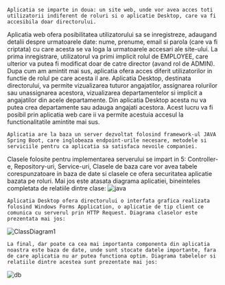 	Aplicatia se imparte in doua: un site web, unde vor avea acces toti utilizatorii indiferent de roluri si o aplicatie Desktop, care va fi accesibila doar directorului. 
Aplicatia web ofera posibilitatea utilizatorului sa se inregistreze, adaugand detalii despre urmatoarele date: nume, prenume, email si parola (care va fi criptata) cu care acesta se va loga la urmatoarele accesari ale site-ului. 
La prima inregistrare, utilizatorul va primi implicit rolul de EMPLOYEE, care ulterior va putea fi modificat doar de catre director (avand rol de ADMIN). 
Dupa cum am amintit mai sus, aplicatia ofera acces diferit utilizatorilor in functie de rolul pe care acesta il are.
Aplicatia Desktop, destinata directorului, va permite vizualizarea tuturor angajatilor, assignarea rolurilor sau unassignarea acestora, vizualizarea departamentelor si implicit a angajatilor din acele departamente. Din aplicatia Desktop acesta nu va putea crea departamente sau adauga angajati acestora. Acest lucru va fi posibil prin aplicatia web care ii va permite acestuia accesul la functionalitatile amintite mai sus.


	Aplicatia are la baza un server dezvoltat folosind framework-ul JAVA Spring Boot, care inglobeaza endpoint-urile necesare, metodele si serviciile pentru ca aplicatia sa satisfaca nevoile companiei.  
Clasele folosite pentru implementarea serverului se impart in 5: Controller-e, Repository-uri, Service-uri, Clasele de baza care vor avea tabele corespunzatoare in baza de date si clasele ce ofera securitatea aplicatie bazata pe roluri. Mai jos este atasata diagrama aplicatiei, bineinteles completata de relatiile dintre clase:
![java](https://github.com/constantinescu-ciprian-30127/EmployeeManagement/assets/92230508/29118888-8703-491b-b625-cffa59b7e683)

	Aplicatia Desktop ofera directorului o interfata grafica realizata folosind Windows Forms Application, o aplicatie de tip client ce comunica cu serverul prin HTTP Request. Diagrama claselor este prezentata mai jos:
![ClassDiagram1](https://github.com/constantinescu-ciprian-30127/EmployeeManagement/assets/92230508/da73605c-9c1f-4694-8ca5-14b4a62dfaed)

	La final, dar poate ca cea mai importanta componenta din aplicatia noastra este baza de date, unde sunt stocate datele importante, fara de care aplicatia nu ar putea functiona optim. Diagrama tabelelor si relatiile dintre acestea sunt prezentate mai jos:
![db](https://github.com/constantinescu-ciprian-30127/EmployeeManagement/assets/92230508/45c3bbed-8de1-43f1-a497-d2d4fab2d774)
 	
